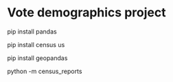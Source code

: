 # Vote demographics project
pip install pandas
  
pip install census us
  
pip install geopandas
  
python -m census_reports


